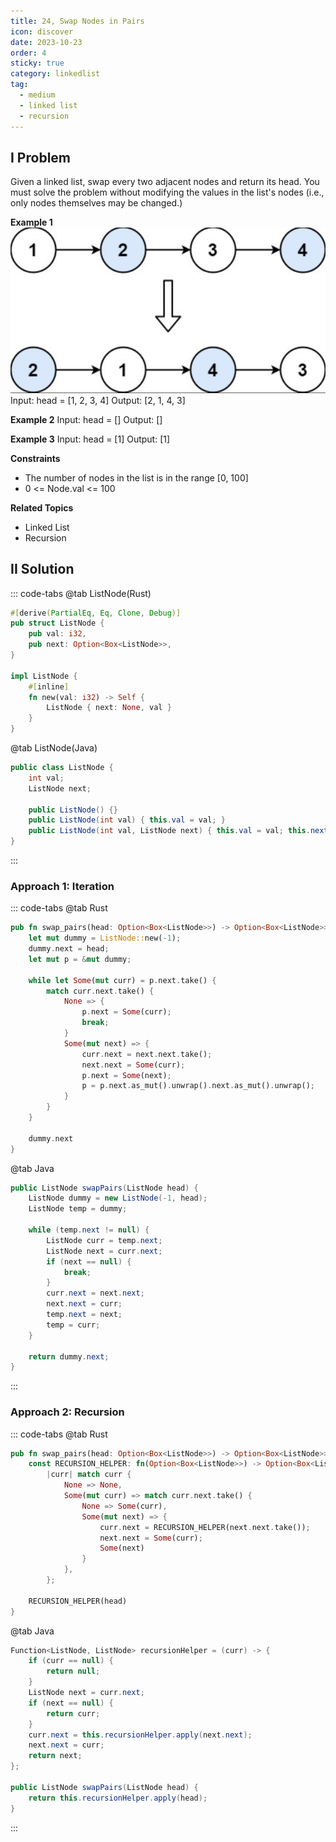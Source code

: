 ```yaml
---
title: 24, Swap Nodes in Pairs
icon: discover
date: 2023-10-23
order: 4
sticky: true
category: linkedlist
tag: 
  - medium
  - linked list
  - recursion
---
```


## I Problem
Given a linked list, swap every two adjacent nodes and return its head. You must solve the problem without modifying the values in the list's nodes (i.e., only nodes themselves may be changed.)

**Example 1**
![swap nodes](../../../../assets/leetcode/swap_nodes_in_pairs_24.png)
Input: head = [1, 2, 3, 4]
Output: [2, 1, 4, 3]

**Example 2**
Input: head = []
Output: []

**Example 3**
Input: head = [1]
Output: [1]

**Constraints**

- The number of nodes in the list is in the range [0, 100]
- 0 <= Node.val <= 100

**Related Topics**

- Linked List
- Recursion

## II Solution
::: code-tabs
@tab ListNode(Rust)
```rust
#[derive(PartialEq, Eq, Clone, Debug)]
pub struct ListNode {
    pub val: i32,
    pub next: Option<Box<ListNode>>,
}

impl ListNode {
    #[inline]
    fn new(val: i32) -> Self {
        ListNode { next: None, val }
    }
}
```

@tab ListNode(Java)
```java
public class ListNode {
    int val;
    ListNode next;

    public ListNode() {}
    public ListNode(int val) { this.val = val; }
    public ListNode(int val, ListNode next) { this.val = val; this.next = next; }
}
```
:::

### Approach 1: Iteration
::: code-tabs
@tab Rust
```rust
pub fn swap_pairs(head: Option<Box<ListNode>>) -> Option<Box<ListNode>> {
    let mut dummy = ListNode::new(-1);
    dummy.next = head;
    let mut p = &mut dummy;

    while let Some(mut curr) = p.next.take() {
        match curr.next.take() {
            None => {
                p.next = Some(curr);
                break;
            }
            Some(mut next) => {
                curr.next = next.next.take();
                next.next = Some(curr);
                p.next = Some(next);
                p = p.next.as_mut().unwrap().next.as_mut().unwrap();
            }
        }
    }

    dummy.next
}
```

@tab Java
```java
public ListNode swapPairs(ListNode head) {
    ListNode dummy = new ListNode(-1, head);
    ListNode temp = dummy;

    while (temp.next != null) {
        ListNode curr = temp.next;
        ListNode next = curr.next;
        if (next == null) {
            break;
        }
        curr.next = next.next;
        next.next = curr;
        temp.next = next;
        temp = curr;
    }

    return dummy.next;
}
```
:::

### Approach 2: Recursion
::: code-tabs
@tab Rust
```rust
pub fn swap_pairs(head: Option<Box<ListNode>>) -> Option<Box<ListNode>> {
    const RECURSION_HELPER: fn(Option<Box<ListNode>>) -> Option<Box<ListNode>> =
        |curr| match curr {
            None => None,
            Some(mut curr) => match curr.next.take() {
                None => Some(curr),
                Some(mut next) => {
                    curr.next = RECURSION_HELPER(next.next.take());
                    next.next = Some(curr);
                    Some(next)
                }
            },
        };

    RECURSION_HELPER(head)
}
```

@tab Java
```java
Function<ListNode, ListNode> recursionHelper = (curr) -> {
    if (curr == null) {
        return null;
    }
    ListNode next = curr.next;
    if (next == null) {
        return curr;
    }
    curr.next = this.recursionHelper.apply(next.next);
    next.next = curr;
    return next;
};

public ListNode swapPairs(ListNode head) {
    return this.recursionHelper.apply(head);
}
```
:::